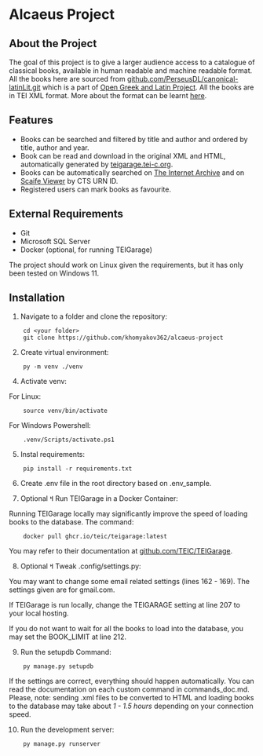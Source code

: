 # Alcaeus Project

## About the Project
    
The goal of this project is to give a larger audience access to a catalogue of classical books, 
available in human readable and machine readable format. 
All the books here are sourced from 
[github.com/PerseusDL/canonical-latinLit.git](https://github.com/PerseusDL/canonical-latinLit.git)
which is a part of [Open Greek and Latin Project](https://www.opengreekandlatin.org/).
All the books are in TEI XML format. More about the format can be learnt
[here](https://tei-c.org/release/doc/tei-p5-doc/en/html/index.html).

## Features

- Books can be searched and filtered by title and author and ordered by title, author and year.
- Book can be read and download in the original XML and HTML, automatically generated by [teigarage.tei-c.org](https://teigarage.tei-c.org/).
- Books can be automatically searched on [The Internet Archive](https://archive.org/) and on [Scaife Viewer](https://scaife.perseus.org/) by CTS URN ID.
- Registered users can mark books as favourite.

## External Requirements

- Git
- Microsoft SQL Server
- Docker (optional, for running TEIGarage)

The project should work on Linux given the requirements, but it has only been tested on Windows 11.

## Installation

1. Navigate to a folder and clone the repository:

```shell
    cd <your folder>
    git clone https://github.com/khomyakov362/alcaeus-project
```
2. Create virtual environment:

```shell
    py -m venv ./venv
```

4. Activate venv:

For Linux:
```shell
    source venv/bin/activate
```

For Windows Powershell:
```shell
    .venv/Scripts/activate.ps1
```

5. Instal requirements:

```shell
    pip install -r requirements.txt
```

6. Create .env file in the root directory based on .env_sample.

7. Optional &#2014; Run TEIGarage in a Docker Container:

Running TEIGarage locally may significantly improve the speed of loading books to the database.
The command:
```shell
    docker pull ghcr.io/teic/teigarage:latest
```
You may refer to their documentation at [github.com/TEIC/TEIGarage](https://github.com/TEIC/TEIGarage/).

8. Optional &#2014; Tweak .config/settings.py:

You may want to change some email related settings (lines 162 - 169). The settings given are for gmail.com.

If TEIGarage is run locally, change the TEIGARAGE setting at line 207 to your local hosting.

If you do not want to wait for all the books to load into the database, you may set the BOOK_LIMIT at line 212. 

9. Run the setupdb Command:

```shell
    py manage.py setupdb
```

If the settings are correct, everything should happen automatically.
You can read the documentation on each custom command in commands_doc.md.
Please, note: sending .xml files to be converted to HTML and loading books to the database 
may take about *1 - 1.5 hours* depending on your connection speed.

10. Run the development server:

```shell
    py manage.py runserver
```
